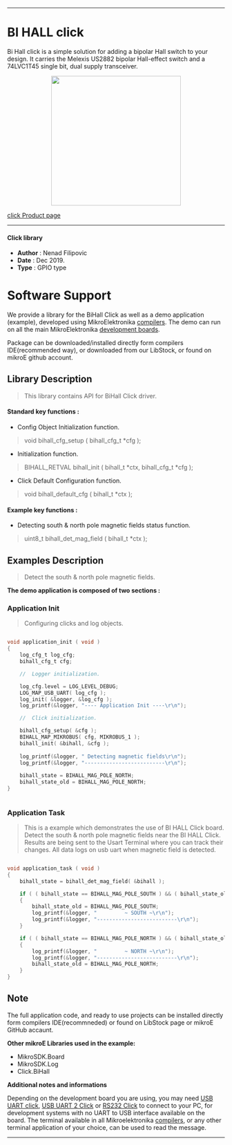 
---
# BI HALL click

Bi Hall click is a simple solution for adding a bipolar Hall switch to your design. It carries the Melexis US2882 bipolar Hall-effect switch and a 74LVC1T45 single bit, dual supply transceiver.

<p align="center">
  <img src="https://download.mikroe.com/images/click_for_ide/bihall_click.png" height=300px>
</p>

[click Product page](https://www.mikroe.com/bi-hall-click)

---


#### Click library 

- **Author**        : Nenad Filipovic
- **Date**          : Dec 2019.
- **Type**          : GPIO type


# Software Support

We provide a library for the BiHall Click 
as well as a demo application (example), developed using MikroElektronika 
[compilers](https://shop.mikroe.com/compilers). 
The demo can run on all the main MikroElektronika [development boards](https://shop.mikroe.com/development-boards).

Package can be downloaded/installed directly form compilers IDE(recommended way), or downloaded from our LibStock, or found on mikroE github account. 

## Library Description

> This library contains API for BiHall Click driver.

#### Standard key functions :

- Config Object Initialization function.
> void bihall_cfg_setup ( bihall_cfg_t *cfg ); 
 
- Initialization function.
> BIHALL_RETVAL bihall_init ( bihall_t *ctx, bihall_cfg_t *cfg );

- Click Default Configuration function.
> void bihall_default_cfg ( bihall_t *ctx );


#### Example key functions :

- Detecting south & north pole magnetic fields status function.
> uint8_t bihall_det_mag_field ( bihall_t *ctx );

## Examples Description

> 
> Detect the south & north pole magnetic fields.
> 

**The demo application is composed of two sections :**

### Application Init 

>
> Configuring clicks and log objects.
> 

```c

void application_init ( void )
{
    log_cfg_t log_cfg;
    bihall_cfg_t cfg;

    //  Logger initialization.

    log_cfg.level = LOG_LEVEL_DEBUG;
    LOG_MAP_USB_UART( log_cfg );
    log_init( &logger, &log_cfg );
    log_printf(&logger, "---- Application Init ----\r\n");

    //  Click initialization.

    bihall_cfg_setup( &cfg );
    BIHALL_MAP_MIKROBUS( cfg, MIKROBUS_1 );
    bihall_init( &bihall, &cfg );
    
    log_printf(&logger, " Detecting magnetic fields\r\n");
    log_printf(&logger, "--------------------------\r\n");
    
    bihall_state = BIHALL_MAG_POLE_NORTH;
    bihall_state_old = BIHALL_MAG_POLE_NORTH;
}
  
```

### Application Task

>
> This is a example which demonstrates the use of BI HALL Click board.
> Detect the south & north pole magnetic fields near the BI HALL Click.
> Results are being sent to the Usart Terminal where you can track their changes.
> All data logs on usb uart when magnetic field is detected.
> 

```c

void application_task ( void )
{
    bihall_state = bihall_det_mag_field( &bihall );

    if ( ( bihall_state == BIHALL_MAG_POLE_SOUTH ) && ( bihall_state_old == BIHALL_MAG_POLE_NORTH ) )
    {
        bihall_state_old = BIHALL_MAG_POLE_SOUTH;
        log_printf(&logger, "         ~ SOUTH ~\r\n");
        log_printf(&logger, "--------------------------\r\n");
    }

    if ( ( bihall_state == BIHALL_MAG_POLE_NORTH ) && ( bihall_state_old == BIHALL_MAG_POLE_SOUTH ) )
    {
        log_printf(&logger, "         ~ NORTH ~\r\n");
        log_printf(&logger, "--------------------------\r\n");
        bihall_state_old = BIHALL_MAG_POLE_NORTH;
    }
} 

```

## Note

The full application code, and ready to use projects can be  installed directly form compilers IDE(recommneded) or found on LibStock page or mikroE GitHub accaunt.

**Other mikroE Libraries used in the example:** 

- MikroSDK.Board
- MikroSDK.Log
- Click.BiHall

**Additional notes and informations**

Depending on the development board you are using, you may need 
[USB UART click](https://shop.mikroe.com/usb-uart-click), 
[USB UART 2 Click](https://shop.mikroe.com/usb-uart-2-click) or 
[RS232 Click](https://shop.mikroe.com/rs232-click) to connect to your PC, for 
development systems with no UART to USB interface available on the board. The 
terminal available in all Mikroelektronika 
[compilers](https://shop.mikroe.com/compilers), or any other terminal application 
of your choice, can be used to read the message.



---
